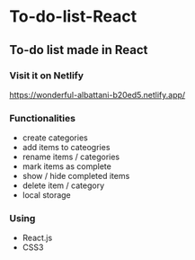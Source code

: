 # To-do-list-React

## To-do list made in React

### Visit it on Netlify

https://wonderful-albattani-b20ed5.netlify.app/

### Functionalities
* create categories
* add items to cateogries
* rename items / categories
* mark items as complete
* show / hide completed items
* delete item / category
* local storage

### Using
* React.js
* CSS3